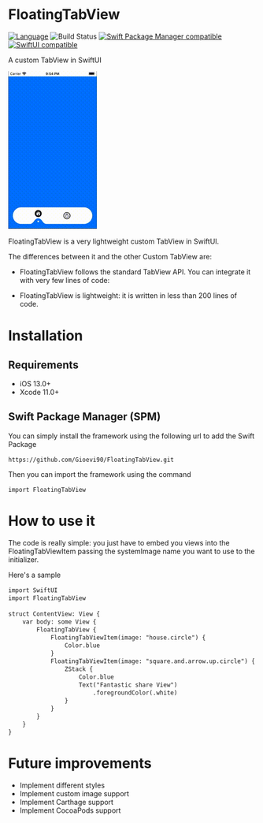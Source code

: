 # FloatingTabView
[![Language](https://img.shields.io/badge/swift-5.5-green.svg)](https://swift.org)
![Build Status](https://github.com/gioevi90/FloatingTabView/actions/workflows/run_and_tests.yml/badge.svg)
[![Swift Package Manager compatible](https://img.shields.io/badge/Swift%20Package%20Manager-compatible-brightgreen.svg)](https://github.com/apple/swift-package-manager)
[![SwiftUI compatible](https://img.shields.io/badge/SwiftUI-compatible-green.svg)](https://developer.apple.com/xcode/swiftui/)

A custom TabView in SwiftUI



![Alt Text](./Resources/FloatingTabView.gif)

FloatingTabView is a very lightweight custom TabView in SwiftUI. 

The differences between it and the other Custom TabView are:

* FloatingTabView follows the standard TabView API. You can integrate it with very few lines of code:

* FloatingTabView is lightweight: it is written in less than 200 lines of code.


# Installation

## Requirements

* iOS 13.0+
* Xcode 11.0+

## Swift Package Manager (SPM)

You can simply install the framework using the following url to add the Swift Package

```
https://github.com/Gioevi90/FloatingTabView.git
```

Then you can import the framework using the command

```
import FloatingTabView
```

# How to use it

The code is really simple: you just have to embed you views into the FloatingTabViewItem passing the systemImage name you want to use to the initializer.

Here's a sample

```
import SwiftUI
import FloatingTabView

struct ContentView: View {
    var body: some View {
        FloatingTabView {
            FloatingTabViewItem(image: "house.circle") {
                Color.blue
            }
            FloatingTabViewItem(image: "square.and.arrow.up.circle") {
                ZStack {
                    Color.blue
                    Text("Fantastic share View")
                        .foregroundColor(.white)
                }
            }
        }
    }
}
```

# Future improvements

* Implement different styles
* Implement custom image support
* Implement Carthage support
* Implement CocoaPods support